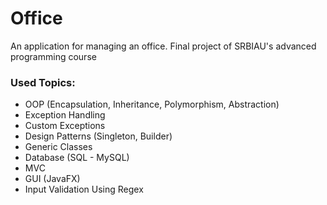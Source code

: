 # Office
An application for managing an office.
Final project of SRBIAU's advanced programming course

### Used Topics:
- OOP (Encapsulation, Inheritance, Polymorphism,  Abstraction)
- Exception Handling
- Custom Exceptions
- Design Patterns (Singleton, Builder)
- Generic Classes
- Database (SQL - MySQL)
- MVC
- GUI (JavaFX)
- Input Validation Using Regex
